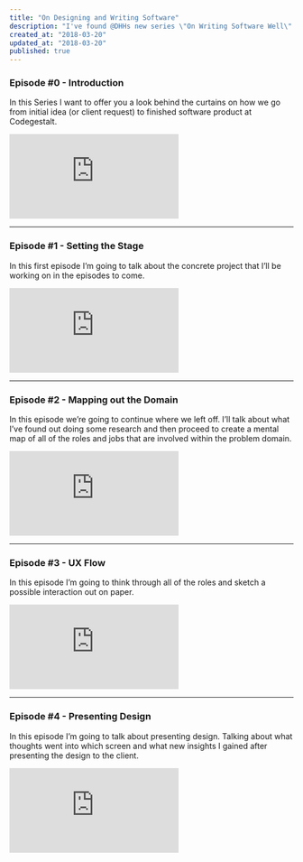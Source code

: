 ```yaml
---
title: "On Designing and Writing Software"
description: "I've found @DHHs new series \"On Writing Software Well\" quite inspiring. So much so that I decided to start my own series where I try to capture everything that I've learned about designing and writing software..."
created_at: "2018-03-20"
updated_at: "2018-03-20"
published: true
---
```


### Episode #0 - Introduction
In this Series I want to offer you a look behind the curtains on how we go from initial idea (or client request) to finished software product at Codegestalt.

<div class="container video-container">
  <iframe src="https://www.youtube.com/embed/0dyAu1ePAMk?modestbranding=1&showinfo=0" frameborder="0" allow="autoplay; encrypted-media" allowfullscreen></iframe>
</div>

---

### Episode #1 - Setting the Stage
In this first episode I’m going to talk about the concrete project that I’ll be working on in the episodes to come.

<div class="container video-container">
  <iframe src="https://www.youtube.com/embed/6Dm2F8-ds1g?modestbranding=1&showinfo=0" frameborder="0" allow="autoplay; encrypted-media" allowfullscreen></iframe>
</div>

---

### Episode #2 - Mapping out the Domain
In this episode we’re going to continue where we left off. I’ll talk about what I’ve found out doing some research and then proceed to create a mental map of all of the roles and jobs that are involved within the problem domain.
<div class="container video-container">
  <iframe src="https://www.youtube.com/embed/komNAZNz5M0?modestbranding=1&showinfo=0" frameborder="0" allow="autoplay; encrypted-media" allowfullscreen></iframe>
</div>

---

### Episode #3 - UX Flow
In this episode I’m going to think through all of the roles and sketch a possible interaction out on paper.
<div class="container video-container">
  <iframe src="https://www.youtube.com/embed/ESXhAA9bUE4?modestbranding=1&showinfo=0" frameborder="0" allow="autoplay; encrypted-media" allowfullscreen></iframe>
</div>

---

### Episode #4 - Presenting Design
In this episode I’m going to talk about presenting design. Talking about what thoughts went into which screen and what new insights I gained after presenting the design to the client.
<div class="container video-container">
  <iframe src="https://www.youtube.com/embed/nSoevf5rnsY?modestbranding=1&showinfo=0" frameborder="0" allow="autoplay; encrypted-media" allowfullscreen></iframe>
</div>
